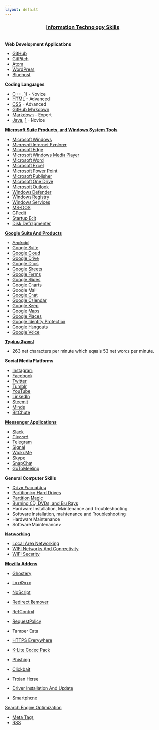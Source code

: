 ```yaml
---
layout: default
---
```

### <u><b><center>Information Technology Skills</u></b></center><br>

<b>Web Development Applications</b>
- [GitHub](https://github.com/ahhninjas)
- [GitPitch](https://gitpitch.com/)
- [Atom](https://atom.io/)
- [WordPress](https://wordpress.com/)
- [Bluehost](https://www.bluehost.com/)<br>

<b>Coding Languages</b>
- [C++](https://en.wikipedia.org/wiki/C%2B%2B), [1](http://catalog.okstate.edu/search/?P=CS%201113)) - Novice
- [HTML](https://en.wikipedia.org/wiki/HTML) - Advanced
- [CSS](https://en.wikipedia.org/wiki/Cascading_Style_Sheets) - Advanced
- [GitHub Markdown](https://guides.github.com/features/mastering-markdown/)
- [Markdown](https://www.markdownguide.org/) - Expert
- [Java](https://en.wikipedia.org/wiki/Java_(programming_language)), [1](http://catalog.okstate.edu/search/?P=CS%201113) - Novice<br>

<b>[Microsoft Suite Products, and Windows System Tools](https://products.office.com/en-us/products)</b>
- [Microsoft Windows](https://en.wikipedia.org/wiki/Microsoft_Windows)
- [Microsoft Internet Explorer](https://www.microsoft.com/en-us/download/internet-explorer.aspx)
- [Microsoft Edge](https://www.microsoft.com/en-us/windows/microsoft-edge)
- [Microsoft Windows Media Player](https://www.microsoft.com/en-us/download/windows-media-player-details.aspx)
- [Microsoft Word](https://products.office.com/en-us/word)
- [Microsoft Excel](https://products.office.com/en-us/excel)
- [Microsoft Power Point](https://products.office.com/en-us/powerpoint)
- [Microsoft Publisher](https://products.office.com/en-us/publisher)
- [Microsoft One Drive](https://products.office.com/en-us/onedrive-for-business/online-cloud-storage)
- [Microsoft Outlook](https://products.office.com/en-us/outlook/email-and-calendar-software-microsoft-outlook)
- [Windows Defender](https://en.wikipedia.org/wiki/Windows_Defender)<br>
- [Windows Registry](https://en.wikipedia.org/wiki/Windows_Registry)
- [Windows Services](https://en.wikipedia.org/wiki/Windows_service)
- [MS-DOS](https://en.wikipedia.org/wiki/MS-DOS)
- [GPedit](/)
- [Startup Edit](/)
- [Disk Defragmenter](/)<br>

<b>[Google Suite And Products](https://gsuite.google.com/features/)</b>
- [Android](https://en.wikipedia.org/wiki/Android_(operating_system))
- [Google Suite](https://gsuite.google.com/features/)
- [Google Cloud](https://cloud.google.com/)
- [Google Drive](https://www.google.com/drive/)
- [Google Docs](https://www.google.com/docs/about/)
- [Google Sheets](https://www.google.com/sheets/about/)
- [Google Forms](https://www.google.com/forms/about/)
- [Google Slides](https://www.google.com/slides/about/)
- [Google Charts](https://developers.google.com/chart/)
- [Google Mail](https://gsuite.google.com/products/gmail/)
- [Google Chat](https://gsuite.google.com/products/chat/)
- [Google Calendar](https://gsuite.google.com/products/calendar/)
- [Google Keep](https://gsuite.google.com/products/keep/)
- [Google Maps](https://cloud.google.com/maps-platform/products/)
- [Google Places](https://cloud.google.com/maps-platform/places/)
- [Google Identity Protection](https://developers.google.com/identity/)
- [Google Hangouts](https://tools.google.com/dlpage/hangoutplugin)
- [Google Voice](https://voice.google.com/about)<br>

<b>[Typing Speed](/)</b>
- 263 net characters per minute which equals 53 net words per minute.<br>

<b>Social Media Platforms</b>
- [Instagram](https://www.instagram.com/)
- [Facebook](https://www.facebook.com/)
- [Twitter](https://twitter.com/NinjaInvestingX)
- [Tumblr](https://www.tumblr.com/)
- [YouTube](https://www.youtube.com/)
- [LinkedIn](https://www.linkedin.com/)
- [Steemit](https://www.steemit.com/)
- [Minds](https://www.minds.com/)
- [BitChute](https://www.bitchute.com/)<br>

<b>[Messenger Applications](/)</b>
- [Slack](https://slack.com/)
- [Discord](https://discordapp.com/)
- [Telegram](https://telegram.org/)
- [Signal](https://signal.org/)
- [Wickr.Me](https://wickr.com/home/)
- [Skype](https://www.skype.com/en/)
- [SnapChat](https://www.snapchat.com/)
- [GoToMeeting](https://www.gotomeeting.com/)<br>

<b>General Computer Skills</b>
- [Drive Formatting](/)
- [Partitioning Hard Drives](/)
- [Partition Magic](/)
- [Burning CD, DVDs, and Blu Rays](/)
- Hardware Installation, Maintenance and Troubleshooting
- Software Installation, maintenance and Troubleshooting
- Hardware Maintenance
- Software Maintenance>

<b>[Networking](/)</b>
- [Local Area Networking](/)
- [WIFI Networks And Connectivity](/)
- [WIFI Security](/)

<b>[Mozilla Addons](https://en.wikipedia.org/wiki/Category:Firefox_add-ons)</b>
- [Ghostery](https://www.ghostery.com/)
- [LastPass](https://www.lastpass.com/)
- [NoScript](https://noscript.net/)
- [Redirect Remover](https://www./)
- [RefControl](http://www.stardrifter.org/refcontrol/)
- [RequestPolicy](https://www./)
- [Tamper Data](https://www./)
- [HTTPS Everywhere](https://en.wikipedia.org/wiki/HTTPS_Everywhere)<br>


- [K-Lite Codec Pack](/)
- [Phishing](https://en.wikipedia.org/wiki/)
- [Clickbait](https://en.wikipedia.org/wiki/Clickbait)
- [Trojan Horse](https://en.wikipedia.org/wiki/Trojan_horse_(computing))
- [Driver Installation And Update](https://en.wikipedia.org/wiki/Device_driver)
- [Smartphone](https://en.wikipedia.org/wiki/Smartphone)


[Search Engine Optimization](https://www./)
- [Meta Tags](https://www./)
- [RSS](https://en.wikipedia.org/wiki/RSS)
